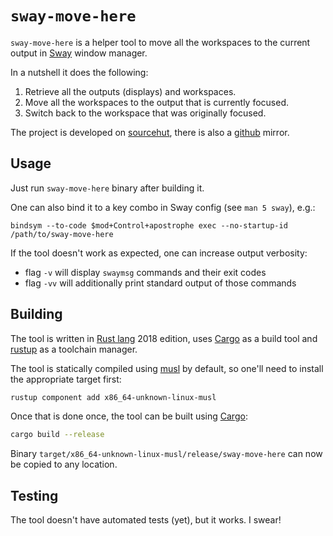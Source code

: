 # `sway-move-here`

`sway-move-here` is a helper tool to move all the workspaces to the
current output in [Sway][swaywm] window manager.

In a nutshell it does the following:

1. Retrieve all the outputs (displays) and workspaces.
2. Move all the workspaces to the output that is currently focused.
3. Switch back to the workspace that was originally focused.

The project is developed on [sourcehut][sourcehut], there is also a
[github][github] mirror.

[swaywm]: https://swaywm.org/
[sourcehut]: https://git.sr.ht/~staaas/sway-move-here
[github]: https://github.com/nott/sway-move-here

## Usage

Just run `sway-move-here` binary after building it.

One can also bind it to a key combo in Sway config (see `man 5 sway`), e.g.:

```
bindsym --to-code $mod+Control+apostrophe exec --no-startup-id /path/to/sway-move-here
```

If the tool doesn't work as expected, one can increase output verbosity:

* flag `-v` will display `swaymsg` commands and their exit codes
* flag `-vv` will additionally print standard output of those commands

## Building

The tool is written in [Rust lang][rustlang] 2018 edition, uses [Cargo][cargo]
as a build tool and [rustup][rustup] as a toolchain manager.

The tool is statically compiled using [musl][musl] by default, so one'll
need to install the appropriate target first:

```sh
rustup component add x86_64-unknown-linux-musl
```

Once that is done once, the tool can be built using [Cargo][cargo]:

```sh
cargo build --release
```

Binary `target/x86_64-unknown-linux-musl/release/sway-move-here` can
now be copied to any location.

[rustlang]: https://www.rust-lang.org/
[cargo]: https://doc.rust-lang.org/cargo/
[rustup]: https://rustup.rs/
[musl]: https://www.musl-libc.org/

## Testing

The tool doesn't have automated tests (yet), but it works. I swear!
